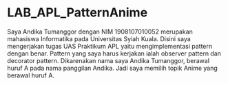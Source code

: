 # LAB_APL_PatternAnime
Saya Andika Tumanggor dengan NIM 1908107010052 merupakan mahasiswa Informatika pada Universitas Syiah Kuala. Disini saya mengerjakan tugas UAS Praktikum APL yaitu mengimplementasi pattern dengan benar.
Pattern yang saya harus kerjakan ialah observer pattern dan decorator pattern.
Dikarenakan nama saya Andika Tumanggor, berawal huruf A pada nama panggilan Andika. Jadi saya memilih topik Anime yang berawal huruf A. 
